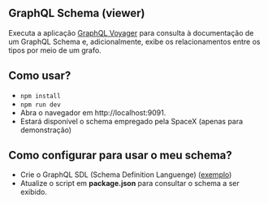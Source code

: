 ## GraphQL Schema (viewer)

Executa a aplicação [GraphQL Voyager](https://github.com/IvanGoncharov/graphql-voyager) para consulta à documentação de um
GraphQL Schema e, adicionalmente, exibe os relacionamentos
entre os tipos por meio de um grafo.

## Como usar?

- `npm install`
- `npm run dev`
- Abra o navegador em http://localhost:9091.
- Estará disponível o schema empregado pela SpaceX (apenas para demonstração)

## Como configurar para usar o meu schema?

- Crie o GraphQL SDL (Schema Definition Languenge) ([exemplo](schema.graphql))
- Atualize o script em **package.json** para consultar o schema a ser exibido.
